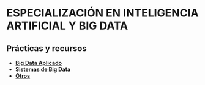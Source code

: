 # ESPECIALIZACIÓN EN INTELIGENCIA ARTIFICIAL Y BIG DATA

## Prácticas y recursos

- [**Big Data Aplicado**](./practicas/bda.md)
- [**Sistemas de Big Data**](./practicas/sbd.md)
- [**Otros**](./practicas/otros.md)